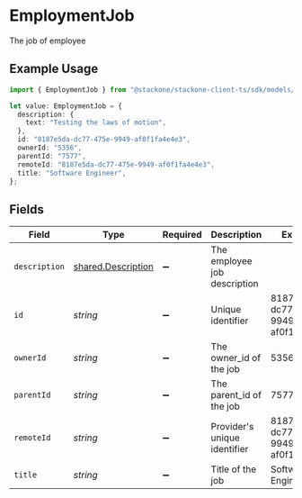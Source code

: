 # EmploymentJob

The job of employee

## Example Usage

```typescript
import { EmploymentJob } from "@stackone/stackone-client-ts/sdk/models/shared";

let value: EmploymentJob = {
  description: {
    text: "Testing the laws of motion",
  },
  id: "8187e5da-dc77-475e-9949-af0f1fa4e4e3",
  ownerId: "5356",
  parentId: "7577",
  remoteId: "8187e5da-dc77-475e-9949-af0f1fa4e4e3",
  title: "Software Engineer",
};
```

## Fields

| Field                                                           | Type                                                            | Required                                                        | Description                                                     | Example                                                         |
| --------------------------------------------------------------- | --------------------------------------------------------------- | --------------------------------------------------------------- | --------------------------------------------------------------- | --------------------------------------------------------------- |
| `description`                                                   | [shared.Description](../../../sdk/models/shared/description.md) | :heavy_minus_sign:                                              | The employee job description                                    |                                                                 |
| `id`                                                            | *string*                                                        | :heavy_minus_sign:                                              | Unique identifier                                               | 8187e5da-dc77-475e-9949-af0f1fa4e4e3                            |
| `ownerId`                                                       | *string*                                                        | :heavy_minus_sign:                                              | The owner_id of the job                                         | 5356                                                            |
| `parentId`                                                      | *string*                                                        | :heavy_minus_sign:                                              | The parent_id of the job                                        | 7577                                                            |
| `remoteId`                                                      | *string*                                                        | :heavy_minus_sign:                                              | Provider's unique identifier                                    | 8187e5da-dc77-475e-9949-af0f1fa4e4e3                            |
| `title`                                                         | *string*                                                        | :heavy_minus_sign:                                              | Title of the job                                                | Software Engineer                                               |